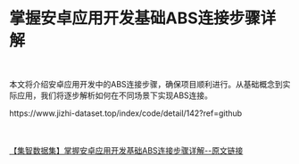 <h1>掌握安卓应用开发基础ABS连接步骤详解</h1><br /><p>本文将介绍安卓应用开发中的ABS连接步骤，确保项目顺利进行。从基础概念到实际应用，我们将逐步解析如何在不同场景下实现ABS连接。</p><p>https://www.jizhi-dataset.top/index/code/detail/142?ref=github</p><br /><br /><a href="https://www.jizhi-dataset.top/index/code/detail/142?ref=github" target="_blank">【集智数据集】掌握安卓应用开发基础ABS连接步骤详解--原文链接</a>